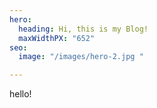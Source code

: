 ```yaml
---
hero:
  heading: Hi, this is my Blog!
  maxWidthPX: "652"
seo:
  image: "/images/hero-2.jpg "

---
```

hello!